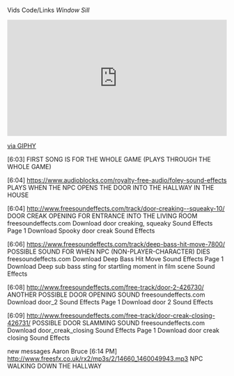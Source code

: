 Vids Code/Links
*Window Sill*
<div style="width:100%;height:0;padding-bottom:53%;position:relative;"><iframe src="https://giphy.com/embed/gRnSZSRzOJeG4" width="100%" height="100%" style="position:absolute" frameBorder="0" class="giphy-embed" allowFullScreen></iframe></div><p><a href="https://giphy.com/gifs/rain-window-rainy-day-gRnSZSRzOJeG4">via GIPHY</a></p>

[6:03]
FIRST SONG IS FOR THE WHOLE GAME (PLAYS THROUGH THE WHOLE GAME)

[6:04]
https://www.audioblocks.com/royalty-free-audio/foley-sound-effects PLAYS WHEN THE NPC OPENS THE DOOR INTO THE HALLWAY IN THE HOUSE

[6:04]
http://www.freesoundeffects.com/track/door-creaking--squeaky-10/ DOOR CREAK OPENING FOR ENTRANCE INTO THE LIVING ROOM
freesoundeffects.com
Download door creaking, squeaky Sound Effects Page 1
Download Spooky door creak Sound Effects

[6:06]
https://www.freesoundeffects.com/track/deep-bass-hit-move-7800/ POSSIBLE SOUND FOR WHEN NPC (NON-PLAYER-CHARACTER) DIES
freesoundeffects.com
Download Deep Bass Hit Move Sound Effects Page 1
Download Deep sub bass sting for startling moment in film scene Sound Effects

[6:08]
http://www.freesoundeffects.com/free-track/door-2-426730/ ANOTHER POSSIBLE DOOR OPENING SOUND
freesoundeffects.com
Download door_2 Sound Effects Page 1
Download door 2 Sound Effects

[6:09]
http://www.freesoundeffects.com/free-track/door-creak-closing-426731/ POSSIBLE DOOR SLAMMING SOUND
freesoundeffects.com
Download door_creak_closing Sound Effects Page 1
Download door creak closing Sound Effects

new messages
Aaron Bruce [6:14 PM]
http://www.freesfx.co.uk/rx2/mp3s/2/14660_1460049943.mp3 NPC WALKING DOWN THE HALLWAY
